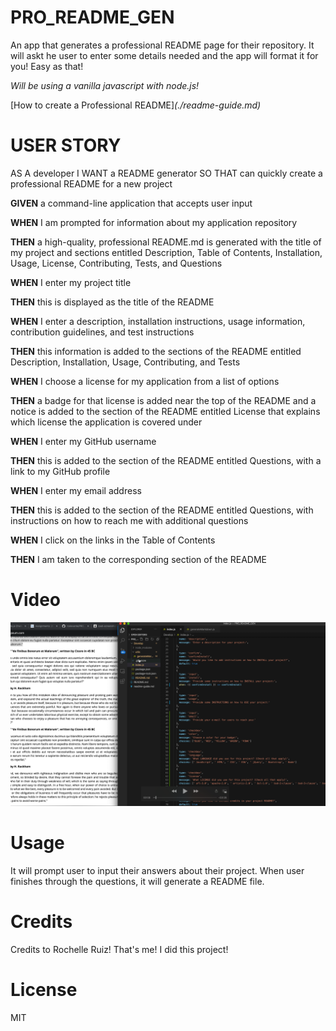 # PRO_README_GEN
An app that generates a professional README page for their repository.
It will askt he user to enter some details needed and the app will format it for you! Easy as that!

*Will be using a vanilla javascript with node.js!*

[How to create a Professional README]*(./readme-guide.md)*

# USER STORY
AS A developer
I WANT a README generator
SO THAT can quickly create a professional README for a new project

__GIVEN__ a command-line application that accepts user input

__WHEN__ I am prompted for information about my application repository

__THEN__ a high-quality, professional README.md is generated with the title of my project and sections entitled Description, Table of Contents, Installation, Usage, License, Contributing, Tests, and Questions

__WHEN__ I enter my project title

__THEN__ this is displayed as the title of the README

__WHEN__ I enter a description, installation instructions, usage information, contribution guidelines, and test instructions

__THEN__ this information is added to the sections of the README entitled Description, Installation, Usage, Contributing, and Tests

__WHEN__ I choose a license for my application from a list of options

__THEN__ a badge for that license is added near the top of the README and a notice is added to the section of the README entitled License that explains which license the application is covered under

__WHEN__ I enter my GitHub username

__THEN__ this is added to the section of the README entitled Questions, with a link to my GitHub profile

__WHEN__ I enter my email address

__THEN__ this is added to the section of the README entitled Questions, with instructions on how to reach me with additional questions

__WHEN__ I click on the links in the Table of Contents

__THEN__ I am taken to the corresponding section of the README

# Video
[![Watch the video](Snip20200719_2.png)](https://www.youtube.com/watch?v=JpKe23OQSWw&t=9s)

# Usage
It will prompt user to input their answers about their project. When user finishes through the questions, it will generate a README file.

# Credits
Credits to Rochelle Ruiz! That's me! I did this project! 

# License
MIT
